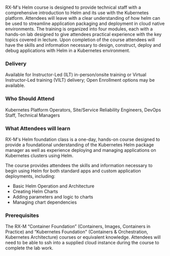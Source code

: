 <!-- Helm Foundation -->

RX-M's Helm course is designed to provide technical staff with a comprehensive introduction to Helm and its use with the Kubernetes platform. Attendees will leave with a clear understanding of how helm can be used to streamline application packaging and deployment in cloud native environments. The training is organized into four modules, each with a hands-on lab designed to give attendees practical experience with the key topics covered in lecture. Upon completion of the course attendees will have the skills and information necessary to design, construct, deploy and debug applications with Helm in a Kubernetes environment.


### Delivery

Available for Instructor-Led (ILT) in-person/onsite training or Virtual Instructor-Led training (VILT) delivery; Open Enrollment options may be available.


### Who Should Attend

Kubernetes Platform Operators, Site/Service Reliability Engineers, DevOps Staff, Technical Managers


### What Attendees will learn

RX-M's Helm foundation class is a one-day, hands-on course designed to provide a foundational understanding of the Kubernetes Helm package manager as well as experience deploying and managing applications on Kubernetes clusters using Helm.

The course provides attendees the skills and information necessary to begin using Helm for both standard apps and custom application deployments, including:

- Basic Helm Operation and Architecture
- Creating Helm Charts
- Adding parameters and logic to charts
- Managing chart dependencies


### Prerequisites

The RX-M “Container Foundation” (Containers, Images, Containers in Practice)  and “Kubernetes Foundation" (Containers & Orchestration, Kubernetes Architecture) courses or equivalent knowledge. Attendees will need to be able to ssh into a supplied cloud instance during the course to complete the lab work.



